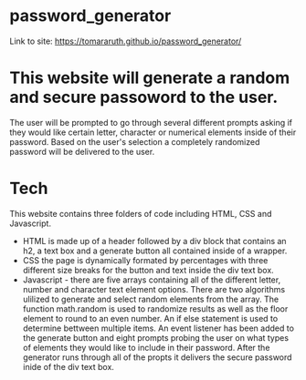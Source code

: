 # password_generator

Link to site: https://tomararuth.github.io/password_generator/

# This website will generate a random and secure passoword to the user.
The user will be prompted to go through several different prompts asking if they would like certain letter, character or numerical elements inside of their password. Based on the user's selection a completely randomized password will be delivered to the user. 

# Tech
This website contains three folders of code including HTML, CSS and Javascript. 
* HTML is made up of a header followed by a div block that contains an h2, a text box and a generate button all contained inside of a wrapper. 
* CSS the page is dynamically formated by percentages with three different size breaks for the button and text inside the div text box.  
* Javascript - there are five arrays containing all of the different letter, number and character text element options. There are two algorithms ulilized to generate and select random elements from the array. The function math.random is used to randomize results as well as the floor element to round to an even number. An if else statement is used to determine bettween multiple items. An event listener has been added to the generate button and eight prompts probing the user on what types of elements they would like to include in their password. After the generator runs through all of the propts it delivers the secure password inide of the div text box.
